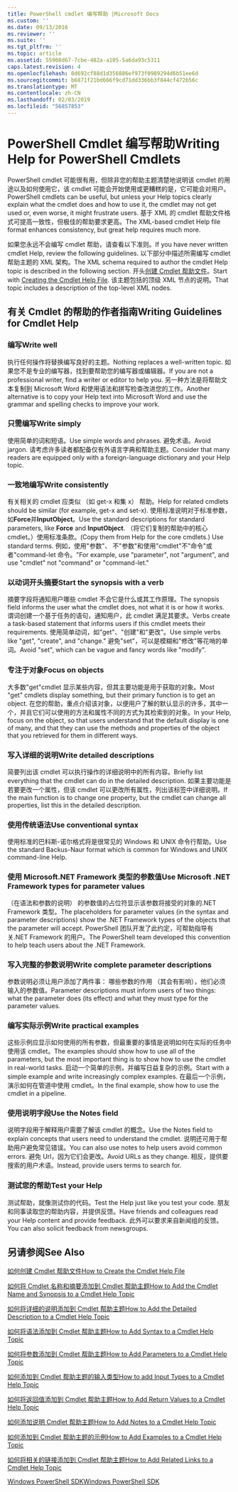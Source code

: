 ```yaml
---
title: PowerShell cmdlet 编写帮助 |Microsoft Docs
ms.custom: ''
ms.date: 09/13/2016
ms.reviewer: ''
ms.suite: ''
ms.tgt_pltfrm: ''
ms.topic: article
ms.assetid: 55908d67-7cbe-482a-a105-5a6da93c5311
caps.latest.revision: 4
ms.openlocfilehash: 8d692cf88d1d356886ef973f0989294d6b51ee6d
ms.sourcegitcommit: b6871f21bd666f9cd71dd336bb3f844cf472b56c
ms.translationtype: MT
ms.contentlocale: zh-CN
ms.lasthandoff: 02/03/2019
ms.locfileid: "56857853"
---
```

# <a name="writing-help-for-powershell-cmdlets"></a><span data-ttu-id="02eb7-102">PowerShell Cmdlet 编写帮助</span><span class="sxs-lookup"><span data-stu-id="02eb7-102">Writing Help for PowerShell Cmdlets</span></span>

<span data-ttu-id="02eb7-103">PowerShell cmdlet 可能很有用，但除非您的帮助主题清楚地说明该 cmdlet 的用途以及如何使用它，该 cmdlet 可能会开始使用或更糟糕的是，它可能会对用户。</span><span class="sxs-lookup"><span data-stu-id="02eb7-103">PowerShell cmdlets can be useful, but unless your Help topics clearly explain what the cmdlet does and how to use it, the cmdlet may not get used or, even worse, it might frustrate users.</span></span>
<span data-ttu-id="02eb7-104">基于 XML 的 cmdlet 帮助文件格式可提高一致性，但极佳的帮助要求更高。</span><span class="sxs-lookup"><span data-stu-id="02eb7-104">The XML-based cmdlet Help file format enhances consistency, but great help requires much more.</span></span>

<span data-ttu-id="02eb7-105">如果您永远不会编写 cmdlet 帮助，请查看以下准则。</span><span class="sxs-lookup"><span data-stu-id="02eb7-105">If you have never written cmdlet Help, review the following guidelines.</span></span>
<span data-ttu-id="02eb7-106">以下部分中描述所需编写 cmdlet 帮助主题的 XML 架构。</span><span class="sxs-lookup"><span data-stu-id="02eb7-106">The XML schema required to author the cmdlet Help topic is described in the following section.</span></span>
<span data-ttu-id="02eb7-107">开头[创建 Cmdlet 帮助文件](./how-to-create-the-cmdlet-help-file.md)。</span><span class="sxs-lookup"><span data-stu-id="02eb7-107">Start with [Creating the Cmdlet Help File](./how-to-create-the-cmdlet-help-file.md).</span></span>
<span data-ttu-id="02eb7-108">该主题包括的顶级 XML 节点的说明。</span><span class="sxs-lookup"><span data-stu-id="02eb7-108">That topic includes a description of the top-level XML nodes.</span></span>

## <a name="writing-guidelines-for-cmdlet-help"></a><span data-ttu-id="02eb7-109">有关 Cmdlet 的帮助的作者指南</span><span class="sxs-lookup"><span data-stu-id="02eb7-109">Writing Guidelines for Cmdlet Help</span></span>

### <a name="write-well"></a><span data-ttu-id="02eb7-110">编写</span><span class="sxs-lookup"><span data-stu-id="02eb7-110">Write well</span></span>
<span data-ttu-id="02eb7-111">执行任何操作将替换编写良好的主题。</span><span class="sxs-lookup"><span data-stu-id="02eb7-111">Nothing replaces a well-written topic.</span></span>
<span data-ttu-id="02eb7-112">如果您不是专业的编写器，找到要帮助您的编写器或编辑器。</span><span class="sxs-lookup"><span data-stu-id="02eb7-112">If you are not a professional writer, find a writer or editor to help you.</span></span>
<span data-ttu-id="02eb7-113">另一种方法是将帮助文本复制到 Microsoft Word 和使用语法和拼写检查改进您的工作。</span><span class="sxs-lookup"><span data-stu-id="02eb7-113">Another alternative is to copy your Help text into Microsoft Word and use the grammar and spelling checks to improve your work.</span></span>

### <a name="write-simply"></a><span data-ttu-id="02eb7-114">只需编写</span><span class="sxs-lookup"><span data-stu-id="02eb7-114">Write simply</span></span>
<span data-ttu-id="02eb7-115">使用简单的词和短语。</span><span class="sxs-lookup"><span data-stu-id="02eb7-115">Use simple words and phrases.</span></span>
<span data-ttu-id="02eb7-116">避免术语。</span><span class="sxs-lookup"><span data-stu-id="02eb7-116">Avoid jargon.</span></span>
<span data-ttu-id="02eb7-117">请考虑许多读者都配备仅有外语言字典和帮助主题。</span><span class="sxs-lookup"><span data-stu-id="02eb7-117">Consider that many readers are equipped only with a foreign-language dictionary and your Help topic.</span></span>

### <a name="write-consistently"></a><span data-ttu-id="02eb7-118">一致地编写</span><span class="sxs-lookup"><span data-stu-id="02eb7-118">Write consistently</span></span>
<span data-ttu-id="02eb7-119">有关相关的 cmdlet 应类似 （如 get-x 和集 x） 帮助。</span><span class="sxs-lookup"><span data-stu-id="02eb7-119">Help for related cmdlets should be similar (for example, get-x and set-x).</span></span>
<span data-ttu-id="02eb7-120">使用标准说明对于标准参数，如**Force**并**InputObject**。</span><span class="sxs-lookup"><span data-stu-id="02eb7-120">Use the standard descriptions for standard parameters, like **Force** and **InputObject**.</span></span>
<span data-ttu-id="02eb7-121">（将它们复制的帮助中的核心 cmdlet。）使用标准条款。</span><span class="sxs-lookup"><span data-stu-id="02eb7-121">(Copy them from Help for the core cmdlets.) Use standard terms.</span></span>
<span data-ttu-id="02eb7-122">例如，使用"参数"、 不"参数"和使用"cmdlet"不"命令"或者"command-let 命令。"</span><span class="sxs-lookup"><span data-stu-id="02eb7-122">For example, use "parameter", not "argument", and use "cmdlet" not "command" or "command-let."</span></span>

### <a name="start-the-synopsis-with-a-verb"></a><span data-ttu-id="02eb7-123">以动词开头摘要</span><span class="sxs-lookup"><span data-stu-id="02eb7-123">Start the synopsis with a verb</span></span>
<span data-ttu-id="02eb7-124">摘要字段将通知用户哪些 cmdlet 不会它是什么或其工作原理。</span><span class="sxs-lookup"><span data-stu-id="02eb7-124">The synopsis field informs the user what the cmdlet does, not what it is or how it works.</span></span>
<span data-ttu-id="02eb7-125">谓词创建一个基于任务的语句，通知用户，此 cmdlet 满足其要求。</span><span class="sxs-lookup"><span data-stu-id="02eb7-125">Verbs create a task-based statement that informs users if this cmdlet meets their requirements.</span></span>
<span data-ttu-id="02eb7-126">使用简单动词，如"get"、"创建"和"更改"。</span><span class="sxs-lookup"><span data-stu-id="02eb7-126">Use simple verbs like "get", "create", and "change."</span></span>
<span data-ttu-id="02eb7-127">避免"set"，可以是模糊和"修改"等花哨的单词。</span><span class="sxs-lookup"><span data-stu-id="02eb7-127">Avoid "set", which can be vague and fancy words like "modify".</span></span>

### <a name="focus-on-objects"></a><span data-ttu-id="02eb7-128">专注于对象</span><span class="sxs-lookup"><span data-stu-id="02eb7-128">Focus on objects</span></span>
<span data-ttu-id="02eb7-129">大多数"get"cmdlet 显示某些内容，但其主要功能是用于获取的对象。</span><span class="sxs-lookup"><span data-stu-id="02eb7-129">Most "get" cmdlets display something, but their primary function is to get an object.</span></span>
<span data-ttu-id="02eb7-130">在您的帮助，重点介绍该对象，以便用户了解的默认显示的许多，其中一个，并且它们可以使用的方法和属性不同的方式为其检索到的对象。</span><span class="sxs-lookup"><span data-stu-id="02eb7-130">In your Help, focus on the object, so that users understand that the default display is one of many, and that they can use the methods and properties of the object that you retrieved for them in different ways.</span></span>

### <a name="write-detailed-descriptions"></a><span data-ttu-id="02eb7-131">写入详细的说明</span><span class="sxs-lookup"><span data-stu-id="02eb7-131">Write detailed descriptions</span></span>
<span data-ttu-id="02eb7-132">简要列出该 cmdlet 可以执行操作的详细说明中的所有内容。</span><span class="sxs-lookup"><span data-stu-id="02eb7-132">Briefly list everything that the cmdlet can do in the detailed description.</span></span>
<span data-ttu-id="02eb7-133">如果主要功能是若要更改一个属性，但该 cmdlet 可以更改所有属性，列出该标签中详细说明。</span><span class="sxs-lookup"><span data-stu-id="02eb7-133">If the main function is to change one property, but the cmdlet can change all properties, list this in the detailed description.</span></span>

### <a name="use-conventional-syntax"></a><span data-ttu-id="02eb7-134">使用传统语法</span><span class="sxs-lookup"><span data-stu-id="02eb7-134">Use conventional syntax</span></span>
<span data-ttu-id="02eb7-135">使用标准的巴科斯-诺尔格式将是很常见的 Windows 和 UNIX 命令行帮助。</span><span class="sxs-lookup"><span data-stu-id="02eb7-135">Use the standard Backus-Naur format which is common for Windows and UNIX command-line Help.</span></span>

### <a name="use-microsoft-net-framework-types-for-parameter-values"></a><span data-ttu-id="02eb7-136">使用 Microsoft.NET Framework 类型的参数值</span><span class="sxs-lookup"><span data-stu-id="02eb7-136">Use Microsoft .NET Framework types for parameter values</span></span>
<span data-ttu-id="02eb7-137">（在语法和参数的说明） 的参数值的占位符显示该参数将接受的对象的.NET Framework 类型。</span><span class="sxs-lookup"><span data-stu-id="02eb7-137">The placeholders for parameter values (in the syntax and parameter descriptions) show the .NET Framework types of the objects that the parameter will accept.</span></span>
<span data-ttu-id="02eb7-138">PowerShell 团队开发了此约定，可帮助指导有关.NET Framework 的用户。</span><span class="sxs-lookup"><span data-stu-id="02eb7-138">The PowerShell team developed this convention to help teach users about the .NET Framework.</span></span>

### <a name="write-complete-parameter-descriptions"></a><span data-ttu-id="02eb7-139">写入完整的参数说明</span><span class="sxs-lookup"><span data-stu-id="02eb7-139">Write complete parameter descriptions</span></span>
<span data-ttu-id="02eb7-140">参数说明必须让用户添加了两件事： 哪些参数的作用 （其会有影响），他们必须输入的参数值。</span><span class="sxs-lookup"><span data-stu-id="02eb7-140">Parameter descriptions must inform users of two things: what the parameter does (its effect) and what they must type for the parameter values.</span></span>

### <a name="write-practical-examples"></a><span data-ttu-id="02eb7-141">编写实际示例</span><span class="sxs-lookup"><span data-stu-id="02eb7-141">Write practical examples</span></span>
<span data-ttu-id="02eb7-142">这些示例应显示如何使用的所有参数，但最重要的事情是说明如何在实际的任务中使用该 cmdlet。</span><span class="sxs-lookup"><span data-stu-id="02eb7-142">The examples should show how to use all of the parameters, but the most important thing is to show how to use the cmdlet in real-world tasks.</span></span>
<span data-ttu-id="02eb7-143">启动一个简单的示例，并编写日益复杂的示例。</span><span class="sxs-lookup"><span data-stu-id="02eb7-143">Start with a simple example and write increasingly complex examples.</span></span>
<span data-ttu-id="02eb7-144">在最后一个示例，演示如何在管道中使用 cmdlet。</span><span class="sxs-lookup"><span data-stu-id="02eb7-144">In the final example, show how to use the cmdlet in a pipeline.</span></span>

### <a name="use-the-notes-field"></a><span data-ttu-id="02eb7-145">使用说明字段</span><span class="sxs-lookup"><span data-stu-id="02eb7-145">Use the Notes field</span></span>
<span data-ttu-id="02eb7-146">说明字段用于解释用户需要了解该 cmdlet 的概念。</span><span class="sxs-lookup"><span data-stu-id="02eb7-146">Use the Notes field to explain concepts that users need to understand the cmdlet.</span></span>
<span data-ttu-id="02eb7-147">说明还可用于帮助用户避免常见错误。</span><span class="sxs-lookup"><span data-stu-id="02eb7-147">You can also use notes to help users avoid common errors.</span></span>
<span data-ttu-id="02eb7-148">避免 Url，因为它们会更改。</span><span class="sxs-lookup"><span data-stu-id="02eb7-148">Avoid URLs as they change.</span></span>
<span data-ttu-id="02eb7-149">相反，提供要搜索的用户术语。</span><span class="sxs-lookup"><span data-stu-id="02eb7-149">Instead, provide users terms to search for.</span></span>

### <a name="test-your-help"></a><span data-ttu-id="02eb7-150">测试您的帮助</span><span class="sxs-lookup"><span data-stu-id="02eb7-150">Test your Help</span></span>
<span data-ttu-id="02eb7-151">测试帮助，就像测试你的代码。</span><span class="sxs-lookup"><span data-stu-id="02eb7-151">Test the Help just like you test your code.</span></span>
<span data-ttu-id="02eb7-152">朋友和同事读取您的帮助内容，并提供反馈。</span><span class="sxs-lookup"><span data-stu-id="02eb7-152">Have friends and colleagues read your Help content and provide feedback.</span></span>
<span data-ttu-id="02eb7-153">此外可以要求来自新闻组的反馈。</span><span class="sxs-lookup"><span data-stu-id="02eb7-153">You can also solicit feedback from newsgroups.</span></span>

## <a name="see-also"></a><span data-ttu-id="02eb7-154">另请参阅</span><span class="sxs-lookup"><span data-stu-id="02eb7-154">See Also</span></span>

 [<span data-ttu-id="02eb7-155">如何创建 Cmdlet 帮助文件</span><span class="sxs-lookup"><span data-stu-id="02eb7-155">How to Create the Cmdlet Help File</span></span>](./how-to-create-the-cmdlet-help-file.md)

 [<span data-ttu-id="02eb7-156">如何将 Cmdlet 名称和摘要添加到 Cmdlet 帮助主题</span><span class="sxs-lookup"><span data-stu-id="02eb7-156">How to Add the Cmdlet Name and Synopsis to a Cmdlet Help Topic</span></span>](./how-to-add-the-cmdlet-name-and-synopsis-to-a-cmdlet-help-topic.md)

 [<span data-ttu-id="02eb7-157">如何将详细的说明添加到 Cmdlet 帮助主题</span><span class="sxs-lookup"><span data-stu-id="02eb7-157">How to Add the Detailed Description to a Cmdlet Help Topic</span></span>](./how-to-add-a-cmdlet-description.md)

 [<span data-ttu-id="02eb7-158">如何将语法添加到 Cmdlet 帮助主题</span><span class="sxs-lookup"><span data-stu-id="02eb7-158">How to Add Syntax to a Cmdlet Help Topic</span></span>](./how-to-add-syntax-to-a-cmdlet-help-topic.md)

 [<span data-ttu-id="02eb7-159">如何将参数添加到 Cmdlet 帮助主题</span><span class="sxs-lookup"><span data-stu-id="02eb7-159">How to Add Parameters to a Cmdlet Help Topic</span></span>](./how-to-add-parameter-information.md)

 [<span data-ttu-id="02eb7-160">如何添加到 Cmdlet 帮助主题的输入类型</span><span class="sxs-lookup"><span data-stu-id="02eb7-160">How to add Input Types to a Cmdlet Help Topic</span></span>](./how-to-add-input-types-to-a-cmdlet-help-topic.md)

 [<span data-ttu-id="02eb7-161">如何将返回值添加到 Cmdlet 帮助主题</span><span class="sxs-lookup"><span data-stu-id="02eb7-161">How to Add Return Values to a Cmdlet Help Topic</span></span>](./how-to-add-return-values-to-a-cmdlet-help-topic.md)

 [<span data-ttu-id="02eb7-162">如何添加说明 Cmdlet 帮助主题</span><span class="sxs-lookup"><span data-stu-id="02eb7-162">How to Add Notes to a Cmdlet Help Topic</span></span>](./how-to-add-notes-to-a-cmdlet-help-topic.md)

 [<span data-ttu-id="02eb7-163">如何添加到 Cmdlet 帮助主题的示例</span><span class="sxs-lookup"><span data-stu-id="02eb7-163">How to Add Examples to a Cmdlet Help Topic</span></span>](./how-to-add-examples-to-a-cmdlet-help-topic.md)

 [<span data-ttu-id="02eb7-164">如何将相关的链接添加到 Cmdlet 帮助主题</span><span class="sxs-lookup"><span data-stu-id="02eb7-164">How to Add Related Links to a Cmdlet Help Topic</span></span>](./how-to-add-related-links-to-a-cmdlet-help-topic.md)

 [<span data-ttu-id="02eb7-165">Windows PowerShell SDK</span><span class="sxs-lookup"><span data-stu-id="02eb7-165">Windows PowerShell SDK</span></span>](../windows-powershell-reference.md)